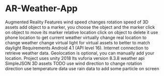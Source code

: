 # AR-Weather-App
Augmented Reality
Features
wind speed changes rotation speed of 3D assets
add object to a marker, you choose the object and the marker
click on object to move its marker relative location
click on object to delete it
use phone location to get current weather
virtually change real location to change weather
change virtual light for virtual assets to better to match daylight
Requirements
Android 4.1 (API level 16).
Internet connection to retrieve weather data.
Geolocation is optional, you can manually add your location.
Project uses
unity 2018 lts
vuforia version 8.3.8
weather api
SimpleJSON
3D assets
TODO
use wind direction to change rotation direction
use temperature data
use rain data to add some particle on screen
